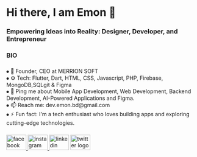<h1 align="left">Hi there, I am Emon 👋</h1>

###

<h3 align="left">Empowering Ideas into Reality: Designer, Developer, and Entrepreneur</h3>

###

<h3 align="left">BIO</h3>

###

<p align="left">⦁	🏢 Founder, CEO at MERRION SOFT<br>⦁	⚙️ Tech: Flutter, Dart, HTML, CSS, Javascript, PHP, Firebase, MongoDB,SQLgit & Figma<br>⦁	💬 Ping me about Mobile App Development, Web Development, Backend Development, AI-Powered Applications and Figma.<br>⦁	📫 Reach me: dev.emon.bd@gmail.com<br>⦁	⚡️ Fun fact: I'm a tech enthusiast who loves building apps and exploring cutting-edge technologies.</p>

###

<div align="left">
  <a href="https://www.facebook.com/arianahamedemon1" target="_blank">
    <img src="https://raw.githubusercontent.com/maurodesouza/profile-readme-generator/master/src/assets/icons/social/facebook/default.svg" width="52" height="40" alt="facebook logo"  />
  </a>
  <a href="https://www.instagram.com/arianahamedemon1/" target="_blank">
    <img src="https://raw.githubusercontent.com/maurodesouza/profile-readme-generator/master/src/assets/icons/social/instagram/default.svg" width="52" height="40" alt="instagram logo"  />
  </a>
  <img src="https://raw.githubusercontent.com/maurodesouza/profile-readme-generator/master/src/assets/icons/social/linkedin/default.svg" width="52" height="40" alt="linkedin logo"  />
  <a href="https://twitter.com/Arian_Emon01" target="_blank">
    <img src="https://raw.githubusercontent.com/maurodesouza/profile-readme-generator/master/src/assets/icons/social/twitter/default.svg" width="52" height="40" alt="twitter logo"  />
  </a>
</div>

###
